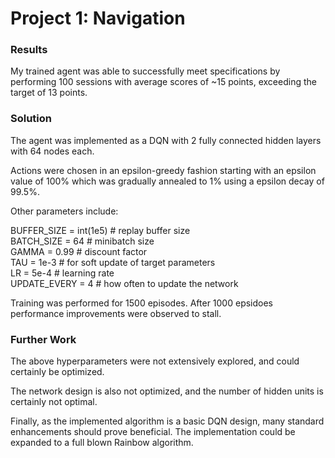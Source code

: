# Project 1: Navigation

### Results

My trained agent was able to successfully meet specifications by performing 100 sessions with average scores of ~15 points, exceeding the target of 13 points.  

### Solution

The agent was implemented as a DQN with 2 fully connected hidden layers with 64 nodes each.  

Actions were chosen in an epsilon-greedy fashion starting with an epsilon value of 100% which was gradually annealed to 1% using a epsilon decay of 99.5%.  

Other parameters include:  

BUFFER_SIZE = int(1e5)  # replay buffer size  
BATCH_SIZE = 64         # minibatch size  
GAMMA = 0.99            # discount factor  
TAU = 1e-3              # for soft update of target parameters  
LR = 5e-4               # learning rate  
UPDATE_EVERY = 4        # how often to update the network  

Training was performed for 1500 episodes. After 1000 epsidoes performance improvements were observed to stall.  

### Further Work

The above hyperparameters were not extensively explored, and could certainly be optimized.  

The network design is also not optimized, and the number of hidden units is certainly not optimal.  

Finally, as the implemented algorithm is a basic DQN design, many standard enhancements should prove beneficial. The implementation could be expanded to a full blown Rainbow algorithm.  
